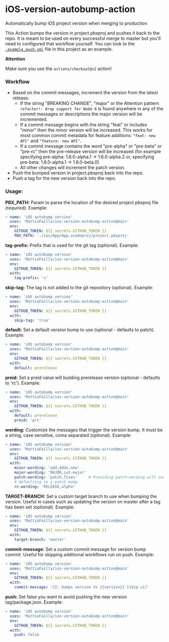 # iOS-version-autobump-action

Automatically bump iOS project version when merging to production

This Action bumps the version in project.pbxproj and pushes it back to the repo. It is meant to be used on every successful
merge to master but you'll need to configured that workflow yourself. You can look to the
[`.example_push.yml`](./example_push.yml) file in this project as an example.

**Attention**

Make sure you use the `actions/checkout@v2` action!

### Workflow

* Based on the commit messages, increment the version from the latest release.
    * If the string "BREAKING CHANGE", "major" or the Attention pattern `refactor!: drop support for Node 6` is found
      anywhere in any of the commit messages or descriptions the major version will be incremented.
    * If a commit message begins with the string "feat" or includes "minor" then the minor version will be increased.
      This works for most common commit metadata for feature additions: `"feat: new API"` and `"feature: new API"`.
    * If a commit message contains the word "pre-alpha" or "pre-beta" or "pre-rc" then the pre-release version will be
      increased (for example specifying pre-alpha: 1.6.0-alpha.1 -> 1.6.0-alpha.2 or, specifying pre-beta: 1.6.0-alpha.1
      -> 1.6.0-beta.0)
    * All other changes will increment the patch version.
* Push the bumped version in project.pbxproj back into the repo.
* Push a tag for the new version back into the repo.

### Usage:

**PBX_PATH:** Param to parse the location of the desired project.pbxproj file *(required)*. Example:

```yaml
- name: 'iOS autobump version'
  uses: 'MattiaFailla/ios-version-autobump-action@main'
  env:
    GITHUB_TOKEN: ${{ secrets.GITHUB_TOKEN }}
    PBX_PATH: './ios/App/App.xcodeproj/project.pbxproj'
```

**tag-prefix:** Prefix that is used for the git tag  (optional). Example:

```yaml
- name: 'iOS autobump version'
  uses: 'MattiaFailla/ios-version-autobump-action@main'
  env:
    GITHUB_TOKEN: ${{ secrets.GITHUB_TOKEN }}
  with:
    tag-prefix: 'v'
```

**skip-tag:** The tag is not added to the git repository  (optional). Example:

```yaml
- name: 'iOS autobump version'
  uses: 'MattiaFailla/ios-version-autobump-action@main'
  env:
    GITHUB_TOKEN: ${{ secrets.GITHUB_TOKEN }}
  with:
    skip-tag: 'true'
```

**default:** Set a default version bump to use  (optional - defaults to patch). Example:

```yaml
- name: 'iOS autobump version'
  uses: 'MattiaFailla/ios-version-autobump-action@main'
  env:
    GITHUB_TOKEN: ${{ secrets.GITHUB_TOKEN }}
  with:
    default: prerelease
```

**preid:** Set a preid value will building prerelease version  (optional - defaults to 'rc'). Example:

```yaml
- name: 'iOS autobump version'
  uses: 'MattiaFailla/ios-version-autobump-action@main'
  env:
    GITHUB_TOKEN: ${{ secrets.GITHUB_TOKEN }}
  with:
    default: prerelease
    preid: 'prc'
```

**wording:** Customize the messages that trigger the version bump. It must be a string, case sensitive, coma
separated  (optional). Example:

```yaml
- name: 'iOS autobump version'
  uses: 'MattiaFailla/ios-version-autobump-action@main'
  env:
    GITHUB_TOKEN: ${{ secrets.GITHUB_TOKEN }}
  with:
    minor-wording: 'add,Adds,new'
    major-wording: 'MAJOR,cut-major'
    patch-wording: 'patch,fixes'     # Providing patch-wording will override commits
    # defaulting to a patch bump.
    rc-wording: 'RELEASE,alpha'
```

**TARGET-BRANCH:** Set a custom target branch to use when bumping the version. Useful in cases such as updating the
version on master after a tag has been set (optional). Example:

```yaml
- name: 'iOS autobump version'
  uses: 'MattiaFailla/ios-version-autobump-action@main'
  env:
    GITHUB_TOKEN: ${{ secrets.GITHUB_TOKEN }}
  with:
    target-branch: 'master'
```

**commit-message:** Set a custom commit message for version bump commit. Useful for skipping additional workflows run on
push. Example:

```yaml
- name: 'iOS autobump version'
  uses: 'MattiaFailla/ios-version-autobump-action@main'
  env:
    GITHUB_TOKEN: ${{ secrets.GITHUB_TOKEN }}
  with:
    commit-message: 'CI: bumps version to {{version}} [skip ci]'
```

**push:** Set false you want to avoid pushing the new version tag/package.json. Example:

```yaml
- name: 'iOS autobump version'
  uses: 'MattiaFailla/ios-version-autobump-action@main'
  env:
    GITHUB_TOKEN: ${{ secrets.GITHUB_TOKEN }}
  with:
    push: false
```